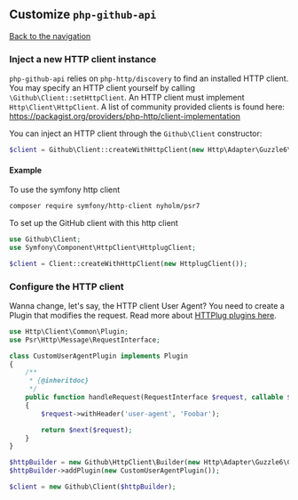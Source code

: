 ## Customize `php-github-api`
[Back to the navigation](README.md)


### Inject a new HTTP client instance

`php-github-api` relies on `php-http/discovery` to find an installed HTTP client. You may specify an HTTP client
yourself by calling `\Github\Client::setHttpClient`. An HTTP client must implement `Http\Client\HttpClient`. A list of
community provided clients is found here: https://packagist.org/providers/php-http/client-implementation

You can inject an HTTP client through the `Github\Client` constructor:

```php
$client = Github\Client::createWithHttpClient(new Http\Adapter\Guzzle6\Client());
```

#### Example

To use the symfony http client

```bash
composer require symfony/http-client nyholm/psr7
```

To set up the GitHub client with this http client

```php
use Github\Client;
use Symfony\Component\HttpClient\HttplugClient;

$client = Client::createWithHttpClient(new HttplugClient());
```

### Configure the HTTP client

Wanna change, let's say, the HTTP client User Agent? You need to create a Plugin that modifies the
request. Read more about [HTTPlug plugins here](http://docs.php-http.org/en/latest/plugins/introduction.html#how-it-works).

```php
use Http\Client\Common\Plugin;
use Psr\Http\Message\RequestInterface;

class CustomUserAgentPlugin implements Plugin
{
    /**
     * {@inheritdoc}
     */
    public function handleRequest(RequestInterface $request, callable $next, callable $first)
    {
        $request->withHeader('user-agent', 'Foobar');

        return $next($request);
    }
}

$httpBuilder = new Github\HttpClient\Builder(new Http\Adapter\Guzzle6\Client());
$httpBuilder->addPlugin(new CustomUserAgentPlugin());

$client = new Github\Client($httpBuilder);
```
